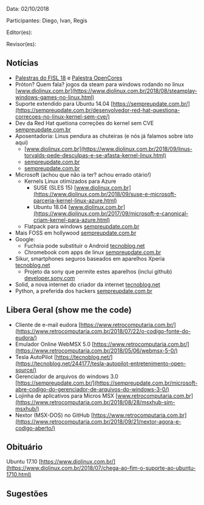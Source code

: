Data: 02/10/2018

Participantes: Diego, Ivan, Regis

Editor(es):

Revisor(es):

Notícias
--------
 * [Palestras do FISL 18](https://agenda.fisl18.softwarelivre.org/) e [Palestra OpenCores](http://hemingway.softwarelivre.org/fisl18/high/Sala%204/sala4-high-201807130902.ogv)
 * Próton? Quem fala? jogos da steam para windows rodando no linux [www.diolinux.com.br](https://www.diolinux.com.br/2018/08/steamplay-windows-games-no-linux.html)
 * Suporte extendido para Ubuntu 14.04 [https://sempreupdate.com.br/](https://sempreupdate.com.br/desenvolvedor-red-hat-questiona-correcoes-no-linux-kernel-sem-cve/)
 * Dev da Red Hat quetiona correções do kernel sem CVE [sempreupdate.com.br](https://sempreupdate.com.br/desenvolvedor-red-hat-questiona-correcoes-no-linux-kernel-sem-cve/)
 * Aposentadoria: Linus pendura as chuteiras (e nós já falamos sobre isto aqui)
   * [www.diolinux.com.br](https://www.diolinux.com.br/2018/09/linus-torvalds-pede-desculpas-e-se-afasta-kernel-linux.html)
   * [sempreupdate.com.br](https://sempreupdate.com.br/linus-torvalds-resolve-tirar-uma-licenca-temporaria-do-linux-kernel/)
   * [sempreupdate.com.br](https://sempreupdate.com.br/a-censura-escondida-de-igualdade-o-que-pode-estar-por-tras-do-novo-coc-part-1/)
 * Microsoft (achou que não ia ter? achou errado otário!)
   * Kernels Linux otimizados para Azure
     * SUSE (SLES 15) [www.diolinux.com.br](https://www.diolinux.com.br/2018/09/suse-e-microsoft-parceria-kernel-linux-azure.html)
     * Ubuntu 18.04 [www.diolinux.com.br](https://www.diolinux.com.br/2017/09/microsoft-e-canonical-criam-kernel-para-azure.html)
   * Flatpack para windows [sempreupdate.com.br](https://sempreupdate.com.br/flatpak-para-windows-sera-mesmo-confira/)
 * Mais FOSS em hollywood [sempreupdate.com.br](https://sempreupdate.com.br/hollywood-vai-focar-no-uso-de-softwares-de-codigo-aberto/)
 * Google:
   * Fuchsia pode substituir o Android [tecnoblog.net](https://tecnoblog.net/252308/google-fuchsia-os-android/)
   * Chromebook com apps de linux [sempreupdate.com.br](https://sempreupdate.com.br/acer-chromebook-13-e-chromebook-spin-13-suportam-aplicacoes-linux/)
 * Sikur, smartphones seguros baseados em aparelhos Xperia [tecnoblog.net](https://tecnoblog.net/261677/sikur-sikurphone-xz1-xa2/)
   * Projeto da sony que permite estes aparelhos (inclui github) [developer.sony.com](https://developer.sony.com/develop/open-devices/)
 * Solid, a nova internet do criador da internet [tecnoblog.net](https://tecnoblog.net/262096/tim-berners-lee-solid-pod-projeto-controle-dados-web/)
 * Python, a preferida dos hackers [sempreupdate.com.br](https://sempreupdate.com.br/python-e-a-linguagem-preferida-dos-hackers/)


Libera Geral (show me the code)
-------------------------------
 * Cliente de e-mail eudora [https://www.retrocomputaria.com.br/](https://www.retrocomputaria.com.br/2018/07/22/o-codigo-fonte-do-eudora/)
 * Emulador Online WebMSX 5.0 [https://www.retrocomputaria.com.br/](https://www.retrocomputaria.com.br/2018/05/06/webmsx-5-0/)
 * Tesla AutoPilot [https://tecnoblog.net/](https://tecnoblog.net/244177/tesla-autopilot-entretenimento-open-source/)
 * Gerenciador de arquivos do windows 3.0 [https://sempreupdate.com.br/](https://sempreupdate.com.br/microsoft-abre-codigo-do-gerenciador-de-arquivos-do-windows-3-0/)
 * Lojinha de aplicativos para Micros MSX [www.retrocomputaria.com.br](https://www.retrocomputaria.com.br/2018/08/28/msxhub-sim-msxhub/)
 * Nextor (MSX-DOS) no GitHub [https://www.retrocomputaria.com.br](https://www.retrocomputaria.com.br/2018/09/21/nextor-agora-e-codigo-aberto/)

Obituário
---------
Ubuntu 17.10 [https://www.diolinux.com.br/](https://www.diolinux.com.br/2018/07/chega-ao-fim-o-suporte-ao-ubuntu-1710.html)

Sugestões
---------


